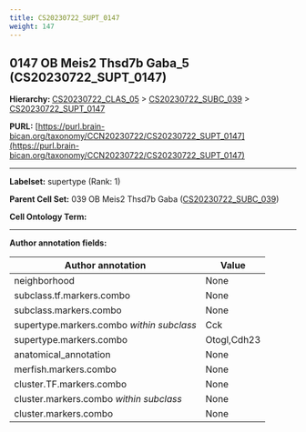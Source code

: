 ```yaml
---
title: CS20230722_SUPT_0147
weight: 147
---
```

## 0147 OB Meis2 Thsd7b Gaba_5 (CS20230722_SUPT_0147)
<b>Hierarchy: </b>
[CS20230722_CLAS_05](../CS20230722_CLAS_05) >
[CS20230722_SUBC_039](../CS20230722_SUBC_039) >
[CS20230722_SUPT_0147](../CS20230722_SUPT_0147)

**PURL:** [https://purl.brain-bican.org/taxonomy/CCN20230722/CS20230722_SUPT_0147](https://purl.brain-bican.org/taxonomy/CCN20230722/CS20230722_SUPT_0147)

---


**Labelset:** supertype (Rank: 1)

**Parent Cell Set:** 039 OB Meis2 Thsd7b Gaba ([CS20230722_SUBC_039](../CS20230722_SUBC_039))



**Cell Ontology Term:** 

[MARKER GENES.]: #


---

[TRANSFERRED ANNOTATIONS.]: #


[AUTHOR ANNOTATION FIELDS.]: #


**Author annotation fields:**

| Author annotation | Value |
|-------------------|-------|
|neighborhood|None|
|subclass.tf.markers.combo|None|
|subclass.markers.combo|None|
|supertype.markers.combo _within subclass_|Cck|
|supertype.markers.combo|Otogl,Cdh23|
|anatomical_annotation|None|
|merfish.markers.combo|None|
|cluster.TF.markers.combo|None|
|cluster.markers.combo _within subclass_|None|
|cluster.markers.combo|None|
